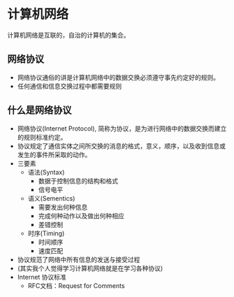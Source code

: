 # 计算机网络
计算机网络是互联的，自治的计算机的集合。

## 网络协议
- 网络协议通俗的讲是计算机网络中的数据交换必须遵守事先约定好的规则。
- 任何通信和信息交换过程中都需要规则

## 什么是网络协议
- 网络协议(Internet Protocol), 简称为协议，是为进行网络中的数据交换而建立的规则标准约定。
- 协议规定了通信实体之间所交换的消息的格式，意义，顺序，以及收到信息或发生的事件所采取的动作。
- 三要素
    - 语法(Syntax)
        - 数据于控制信息的结构和格式
        - 信号电平
    - 语义(Sementics)
        - 需要发出何种信息
        - 完成何种动作以及做出何种相应
        - 差错控制
    - 时序(Timing)
        - 时间顺序
        - 速度匹配
- 协议规范了网络中所有信息的发送与接受过程
- (其实我个人觉得学习计算机网络就是在学习各种协议)
- Internet 协议标准
    - RFC文档：Request for Comments
